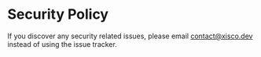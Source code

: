 # Security Policy

If you discover any security related issues, please email contact@xisco.dev instead of using the issue tracker.
